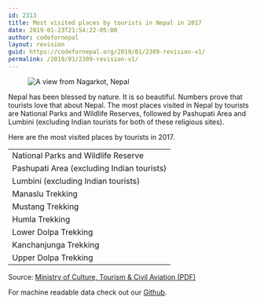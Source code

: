 ```yaml
---
id: 2313
title: Most visited places by tourists in Nepal in 2017
date: 2019-01-23T21:54:22-05:00
author: codefornepal
layout: revision
guid: https://codefornepal.org/2019/01/2309-revision-v1/
permalink: /2019/01/2309-revision-v1/
---
```

<figure class="wp-block-image"><img src="https://codefornepal.org/wp-content/uploads/2017/12/DSC_1002_2-1024x681.jpg" alt="A view from Nagarkot, Nepal" class="wp-image-1990" srcset="https://codefornepal.org/wp-content/uploads/2017/12/DSC_1002_2-1024x681.jpg 1024w, https://codefornepal.org/wp-content/uploads/2017/12/DSC_1002_2-300x199.jpg 300w, https://codefornepal.org/wp-content/uploads/2017/12/DSC_1002_2-768x511.jpg 768w" sizes="(max-width: 1024px) 100vw, 1024px" /></figure> 

Nepal has been blessed by nature. It is so beautiful. Numbers prove that tourists love that about Nepal. The most places visited in Nepal by tourists are National Parks and Wildlife Reserves, followed by Pashupati Area and Lumbini (excluding Indian tourists for both of these religious sites). 

Here are the most visited places by tourists in 2017.

<table class="wp-block-table">
  <tr>
    <td>
      National Parks and Wildlife Reserve
    </td>
  </tr>
  
  <tr>
    <td>
      Pashupati Area (excluding Indian tourists)
    </td>
  </tr>
  
  <tr>
    <td>
      Lumbini (excluding Indian tourists)
    </td>
  </tr>
  
  <tr>
    <td>
      Manaslu Trekking
    </td>
  </tr>
  
  <tr>
    <td>
      Mustang Trekking
    </td>
  </tr>
  
  <tr>
    <td>
      Humla Trekking
    </td>
  </tr>
  
  <tr>
    <td>
      Lower Dolpa Trekking
    </td>
  </tr>
  
  <tr>
    <td>
      Kanchanjunga Trekking
    </td>
  </tr>
  
  <tr>
    <td>
      Upper Dolpa Trekking
    </td>
  </tr>
</table>

Source: [Ministry of Culture, Tourism & Civil Aviation (PDF)](http://tourism.gov.np/files/statistics/2.pdf)

For machine readable data check out our [Github](https://github.com/Code4Nepal/data/tree/master/datasets/Tourist%202018).
